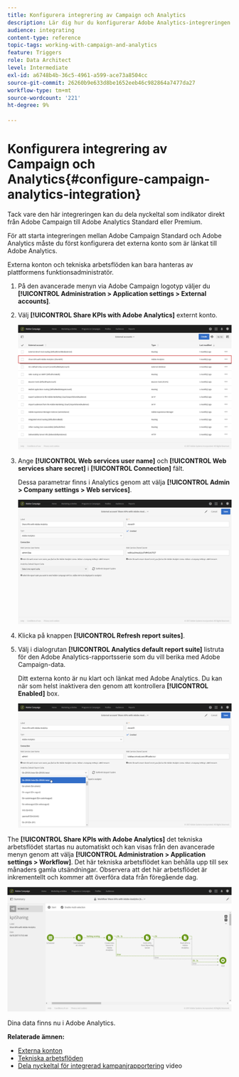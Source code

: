 ```yaml
---
title: Konfigurera integrering av Campaign och Analytics
description: Lär dig hur du konfigurerar Adobe Analytics-integreringen för att börja mäta hur bra e-postleveransen är.
audience: integrating
content-type: reference
topic-tags: working-with-campaign-and-analytics
feature: Triggers
role: Data Architect
level: Intermediate
exl-id: a6748b4b-36c5-4961-a599-ace73a8504cc
source-git-commit: 26260b9e633d8be1652eeb46c982864a7477da27
workflow-type: tm+mt
source-wordcount: '221'
ht-degree: 9%

---
```


# Konfigurera integrering av Campaign och Analytics{#configure-campaign-analytics-integration}

Tack vare den här integreringen kan du dela nyckeltal som indikator direkt från Adobe Campaign till Adobe Analytics Standard eller Premium.

För att starta integreringen mellan Adobe Campaign Standard och Adobe Analytics måste du först konfigurera det externa konto som är länkat till Adobe Analytics.

Externa konton och tekniska arbetsflöden kan bara hanteras av plattformens funktionsadministratör.

1. På den avancerade menyn via Adobe Campaign logotyp väljer du **[!UICONTROL Administration > Application settings > External accounts]**.
1. Välj **[!UICONTROL Share KPIs with Adobe Analytics]** externt konto.

   ![](assets/analytics_2.png)

1. Ange **[!UICONTROL Web services user name]** och **[!UICONTROL Web services share secret]** i **[!UICONTROL Connection]** fält.

   Dessa parametrar finns i Analytics genom att välja **[!UICONTROL Admin > Company settings > Web services]**.

   ![](assets/analytics_1.png)

1. Klicka på knappen **[!UICONTROL Refresh report suites]**.
1. Välj i dialogrutan **[!UICONTROL Analytics default report suite]** listruta för den Adobe Analytics-rapportsserie som du vill berika med Adobe Campaign-data.

   Ditt externa konto är nu klart och länkat med Adobe Analytics. Du kan när som helst inaktivera den genom att kontrollera **[!UICONTROL Enabled]** box.

   ![](assets/analytics.png)

The **[!UICONTROL Share KPIs with Adobe Analytics]** det tekniska arbetsflödet startas nu automatiskt och kan visas från den avancerade menyn genom att välja **[!UICONTROL Administration > Application settings > Workflow]**. Det här tekniska arbetsflödet kan behålla upp till sex månaders gamla utsändningar. Observera att det här arbetsflödet är inkrementellt och kommer att överföra data från föregående dag.

![](assets/analytics_3.png)

Dina data finns nu i Adobe Analytics.

**Relaterade ämnen:**

* [Externa konton](../../administration/using/external-accounts.md)
* [Tekniska arbetsflöden](../../administration/using/technical-workflows.md)
* [Dela nyckeltal för integrerad kampanjrapportering](https://helpx.adobe.com/se/marketing-cloud/how-to/email-marketing.html) video
